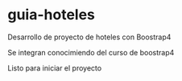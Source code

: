 # guia-hoteles
Desarrollo de proyecto de hoteles con Boostrap4

Se integran conocimiendo del curso de boostrap4

Listo para iniciar el proyecto
